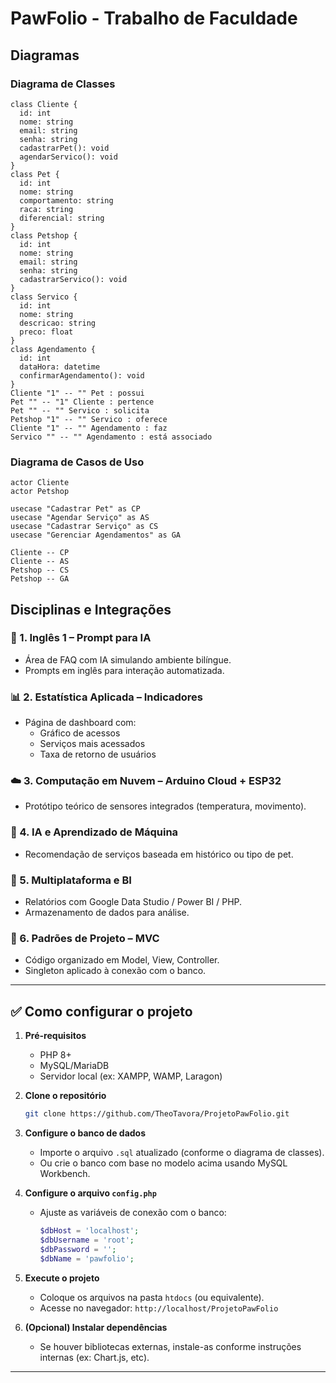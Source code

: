 <h1> PawFolio - Trabalho de Faculdade </h1>

## Diagramas

### Diagrama de Classes

```
class Cliente {
  id: int
  nome: string
  email: string
  senha: string
  cadastrarPet(): void
  agendarServico(): void
}
class Pet {
  id: int
  nome: string
  comportamento: string
  raca: string
  diferencial: string
}
class Petshop {
  id: int
  nome: string
  email: string
  senha: string
  cadastrarServico(): void
}
class Servico {
  id: int
  nome: string
  descricao: string
  preco: float
}
class Agendamento {
  id: int
  dataHora: datetime
  confirmarAgendamento(): void
}
Cliente "1" -- "" Pet : possui
Pet "" -- "1" Cliente : pertence
Pet "" -- "" Servico : solicita
Petshop "1" -- "" Servico : oferece
Cliente "1" -- "" Agendamento : faz
Servico "" -- "" Agendamento : está associado
```

### Diagrama de Casos de Uso

```
actor Cliente
actor Petshop

usecase "Cadastrar Pet" as CP
usecase "Agendar Serviço" as AS
usecase "Cadastrar Serviço" as CS
usecase "Gerenciar Agendamentos" as GA

Cliente -- CP
Cliente -- AS
Petshop -- CS
Petshop -- GA
```

## Disciplinas e Integrações

### 🧠 1. Inglês 1 – Prompt para IA
- Área de FAQ com IA simulando ambiente bilíngue.
- Prompts em inglês para interação automatizada.

### 📊 2. Estatística Aplicada – Indicadores
- Página de dashboard com:
  - Gráfico de acessos
  - Serviços mais acessados
  - Taxa de retorno de usuários

### ☁️ 3. Computação em Nuvem – Arduino Cloud + ESP32
- Protótipo teórico de sensores integrados (temperatura, movimento).

### 🤖 4. IA e Aprendizado de Máquina
- Recomendação de serviços baseada em histórico ou tipo de pet.

### 📱 5. Multiplataforma e BI
- Relatórios com Google Data Studio / Power BI / PHP.
- Armazenamento de dados para análise.

### 🧩 6. Padrões de Projeto – MVC
- Código organizado em Model, View, Controller.
- Singleton aplicado à conexão com o banco.

---

## ✅ Como configurar o projeto

1. **Pré-requisitos**
   - PHP 8+
   - MySQL/MariaDB
   - Servidor local (ex: XAMPP, WAMP, Laragon)

2. **Clone o repositório**
   ```bash
   git clone https://github.com/TheoTavora/ProjetoPawFolio.git
   ```

3. **Configure o banco de dados**
   - Importe o arquivo `.sql` atualizado (conforme o diagrama de classes).
   - Ou crie o banco com base no modelo acima usando MySQL Workbench.

4. **Configure o arquivo `config.php`**
   - Ajuste as variáveis de conexão com o banco:
     ```php
     $dbHost = 'localhost';
     $dbUsername = 'root';
     $dbPassword = '';
     $dbName = 'pawfolio';
     ```

5. **Execute o projeto**
   - Coloque os arquivos na pasta `htdocs` (ou equivalente).
   - Acesse no navegador: `http://localhost/ProjetoPawFolio`

6. **(Opcional) Instalar dependências**
   - Se houver bibliotecas externas, instale-as conforme instruções internas (ex: Chart.js, etc).

---
